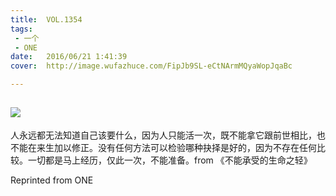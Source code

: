 ```yaml
---
title:	VOL.1354
tags:
 - 一个
 - ONE
date:	2016/06/21 1:41:39
cover:	http://image.wufazhuce.com/FipJb9SL-eCtNArmMQyaWopJqaBc

---
```

![](http://image.wufazhuce.com/FipJb9SL-eCtNArmMQyaWopJqaBc)
---

人永远都无法知道自己该要什么，因为人只能活一次，既不能拿它跟前世相比，也不能在来生加以修正。没有任何方法可以检验哪种抉择是好的，因为不存在任何比较。一切都是马上经历，仅此一次，不能准备。from 《不能承受的生命之轻》
 
Reprinted from ONE
